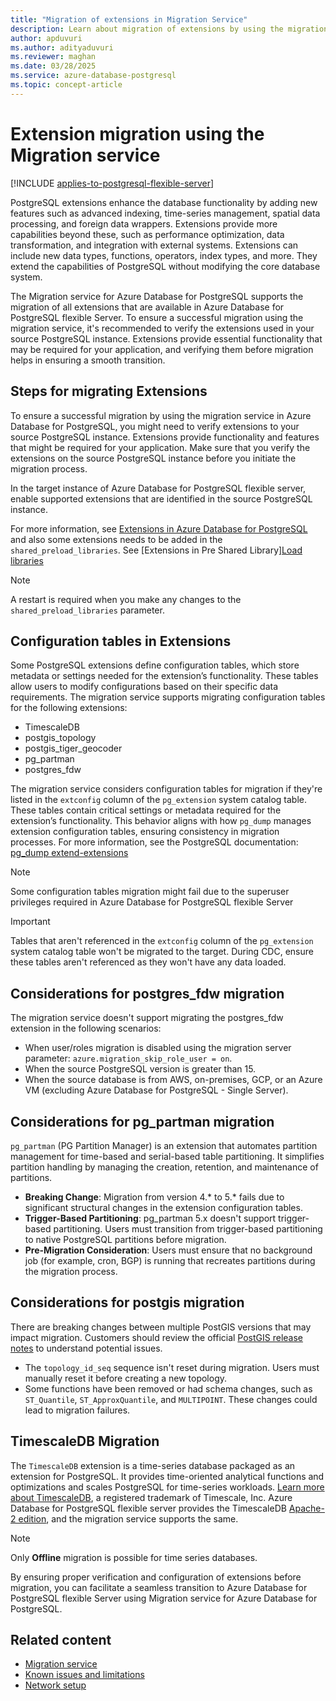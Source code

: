 ```yaml
---
title: "Migration of extensions in Migration Service"
description: Learn about migration of extensions by using the migration service in Azure Database for PostgreSQL.
author: apduvuri
ms.author: adityaduvuri
ms.reviewer: maghan
ms.date: 03/28/2025
ms.service: azure-database-postgresql
ms.topic: concept-article
---
```


# Extension migration using the Migration service

[!INCLUDE [applies-to-postgresql-flexible-server](~/reusable-content/ce-skilling/azure/includes/postgresql/includes/applies-to-postgresql-flexible-server.md)]

PostgreSQL extensions enhance the database functionality by adding new features such as advanced indexing, time-series management, spatial data processing, and foreign data wrappers. Extensions provide more capabilities beyond these, such as performance optimization, data transformation, and integration with external systems. Extensions can include new data types, functions, operators, index types, and more. They extend the capabilities of PostgreSQL without modifying the core database system.

The Migration service for Azure Database for PostgreSQL supports the migration of all extensions that are available in Azure Database for PostgreSQL flexible Server. To ensure a successful migration using the migration service, it's recommended to verify the extensions used in your source PostgreSQL instance. Extensions provide essential functionality that may be required for your application, and verifying them before migration helps in ensuring a smooth transition.

## Steps for migrating Extensions

To ensure a successful migration by using the migration service in Azure Database for PostgreSQL, you might need to verify extensions to your source PostgreSQL instance. Extensions provide functionality and features that might be required for your application. Make sure that you verify the extensions on the source PostgreSQL instance before you initiate the migration process.

In the target instance of Azure Database for PostgreSQL flexible server, enable supported extensions that are identified in the source PostgreSQL instance.

For more information, see [Extensions in Azure Database for PostgreSQL](../../extensions/how-to-allow-extensions.md) and also some extensions needs to be added in the `shared_preload_libraries`. See [Extensions in Pre Shared Library][Load libraries](../../extensions/how-to-load-libraries.md)

> [!NOTE]  
> A restart is required when you make any changes to the `shared_preload_libraries` parameter.

## Configuration tables in Extensions

Some PostgreSQL extensions define configuration tables, which store metadata or settings needed for the extension’s functionality. These tables allow users to modify configurations based on their specific data requirements. The migration service supports migrating configuration tables for the following extensions:

- TimescaleDB
- postgis_topology
- postgis_tiger_geocoder
- pg_partman
- postgres_fdw

The migration service considers configuration tables for migration if they're listed in the `extconfig` column of the `pg_extension` system catalog table. These tables contain critical settings or metadata required for the extension’s functionality. This behavior aligns with how `pg_dump` manages extension configuration tables, ensuring consistency in migration processes. For more information, see the PostgreSQL documentation: [pg_dump extend-extensions](https://www.postgresql.org/docs/current/extend-extensions.html#EXTEND-EXTENSIONS-CONFIG-TABLES)

> [!NOTE]  
  > Some configuration tables migration might fail due to the superuser privileges required in Azure Database for PostgreSQL flexible Server

> [!IMPORTANT]
  > Tables that aren't referenced in the `extconfig` column of the `pg_extension` system catalog table won't be migrated to the target. During CDC, ensure these tables aren't referenced as they won't have any data loaded.

## Considerations for postgres_fdw migration

The migration service doesn't support migrating the postgres_fdw extension in the following scenarios:
- When user/roles migration is disabled using the migration server parameter: `azure.migration_skip_role_user = on`.
- When the source PostgreSQL version is greater than 15.
- When the source database is from AWS, on-premises, GCP, or an Azure VM (excluding Azure Database for PostgreSQL - Single Server).

## Considerations for pg_partman migration
`pg_partman` (PG Partition Manager) is an extension that automates partition management for time-based and serial-based table partitioning. It simplifies partition handling by managing the creation, retention, and maintenance of partitions.

- **Breaking Change**: Migration from version 4.* to 5.* fails due to significant structural changes in the extension configuration tables.
- **Trigger-Based Partitioning**: pg_partman 5.x doesn't support trigger-based partitioning. Users must transition from trigger-based partitioning to native PostgreSQL partitions before migration.
- **Pre-Migration Consideration**: Users must ensure that no background job (for example, cron, BGP) is running that recreates partitions during the migration process.

## Considerations for postgis migration
There are breaking changes between multiple PostGIS versions that may impact migration. Customers should review the official [PostGIS release notes](https://postgis.net/docs/manual-3.3/release_notes.html) to understand potential issues.

- The `topology_id_seq` sequence isn't reset during migration. Users must manually reset it before creating a new topology.
- Some functions have been removed or had schema changes, such as `ST_Quantile`, `ST_ApproxQuantile`, and `MULTIPOINT`. These changes could lead to migration failures.


## TimescaleDB Migration
The `TimescaleDB` extension is a time-series database packaged as an extension for PostgreSQL. It provides time-oriented analytical functions and optimizations and scales PostgreSQL for time-series workloads. [Learn more about TimescaleDB](https://docs.timescale.com/timescaledb/latest/), a registered trademark of Timescale, Inc. Azure Database for PostgreSQL flexible server provides the TimescaleDB [Apache-2 edition](https://www.timescale.com/legal/licenses), and the migration service supports the same.

> [!NOTE]  
  > Only **Offline** migration is possible for time series databases.


By ensuring proper verification and configuration of extensions before migration, you can facilitate a seamless transition to Azure Database for PostgreSQL flexible Server using Migration service for Azure Database for PostgreSQL.


## Related content

- [Migration service](concepts-migration-service-postgresql.md)
- [Known issues and limitations](concepts-known-issues-migration-service.md)
- [Network setup](how-to-network-setup-migration-service.md)
